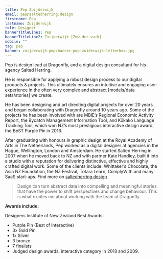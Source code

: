 ```yaml
---
title: Pep Zuijderwijk
email: pep@saltedherring.design
firstname: Pep
lastname: Zuijderwijk
role: Designer
bannerTitleLine1: Pep
bannerTitleLine2: Zuijderwijk [Zow-der-vaik]
mobile: ""
tag: pep
banner: zuijderwijk-pep/banner-pep-zuiderwijk-letterbox.jpg
---
```


Pep is design lead at Dragonfly, and a digital design consultant for his agency
Salted Herring.

<!-- more -->

He is responsible for applying a robust design process to our digital products &
projects. This ultimately ensures an intuitive and engaging user-experience in
the often very complex and abstract [models/data sets/stories] we create.

He has been designing and art directing digital projects for over 20 years and
began collaborating with Dragonfly around 10 years ago. Some of the projects he
has been involved with are MBIE’s Regional Economic Activity Report, the Bycatch
Management Information Tool, and Kōkako Language Tracking Tool, which won NZ’s
most prestigious interactive design award, the BeST Purple Pin in 2016.

After graduating with honours in graphic design at the Royal Academy of Arts in
The Netherlands, Pep worked as a digital designer at agencies in the Hague,
Wellington, London and Amsterdam. He started Salted Herring in 2007 when he
moved back to NZ and with partner Kate Handley, built it into a studio with a
reputation for delivering distinctive, effective and highly crafted digital
work. Some of the clients include: Whittaker’s Chocolate, the Asia NZ
Foundation, the NZ Festival, Totara Learn, ComplyWith and many SaaS start-ups.
Find more on [saltedherring.design](https://saltedherring.design)

> Design can turn abstract data into compelling and meaningful stories that have
> the power to shift perspectives and change behaviour. This is what excites me
> about working with the team at Dragonfly.

**Awards include:**

Designers Institute of New Zealand Best Awards:

- Purple Pin (Best of Interactive)
- 3x Gold Pin
- 1x Silver
- 3 bronze
- 7 finalists
- Judged design awards, interactive category in 2018 and 2009.
